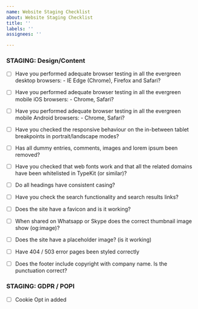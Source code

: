 ```yaml
---
name: Website Staging Checklist
about: Website Staging Checklist
title: ''
labels: ''
assignees: ''

---
```


### STAGING: Design/Content

- [ ] Have you performed adequate browser testing in all the evergreen desktop browsers: - IE Edge (Chrome), Firefox and Safari?
- [ ] Have you performed adequate browser testing in all the evergreen mobile iOS browsers: - Chrome, Safari?
- [ ] Have you performed adequate browser testing in all the evergreen mobile Android browsers: - Chrome, Safari?
- [ ] Have you checked the responsive behaviour on the in-between tablet breakpoints in portrait/landscape modes?
- [ ] Has all dummy entries, comments, images and lorem ipsum been removed?
- [ ] Have you checked that web fonts work and that all the related domains have been whitelisted in TypeKit (or similar)?
- [ ] Do all headings have consistent casing?
- [ ] Have you check the search functionality and search results links?
- [ ] Does the site have a favicon and is it working?
- [ ] When shared on Whatsapp or Skype does the correct thumbnail image show (og:image)?
- [ ] Does the site have a placeholder image? (is it working)
- [ ] Have 404 / 503 error pages been styled correctly
- [ ] Does the footer include copyright with company name. Is the punctuation correct?


### STAGING: GDPR / POPI 

- [ ] Cookie Opt in added
